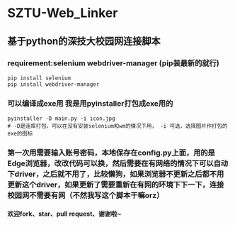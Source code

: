 # SZTU-Web_Linker
## 基于python的深技大校园网连接脚本
### requirement:selenium webdriver-manager (pip装最新的就行)
```
pip install selenium
pip install webdriver-manager
```
### 可以编译成exe用 我是用pyinstaller打包成exe用的
```
pyinstaller -D main.py -i icon.jpg
# -D是连库打包，可以在没有安装selenium和wm的情况下用， -i 可选，选择图片作打包的exe的图标
```
### 第一次用需要输入账号密码，本地保存在config.py上面，用的是Edge浏览器，改改代码可以换，然后需要在有网络的情况下可以自动下driver，之后就不用了，比较懒狗，如果浏览器不更新之后都不用更新这个driver，如果更新了需要重新在有网的环境下下一下，连接校园网不需要有网（不然我写这个脚本干嘛orz）
#### 欢迎fork、star、pull request、谢谢啦~
